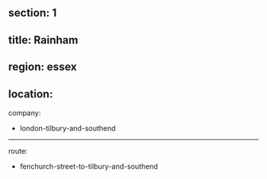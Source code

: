 section: 1
----
title: Rainham
----
region: essex
----
location: 
----
company:
- london-tilbury-and-southend
----
route:
- fenchurch-street-to-tilbury-and-southend
